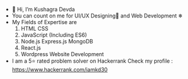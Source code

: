 - 👋 Hi, I’m Kushagra Devda
- You can count on me for UI/UX Designing🌈 and Web Development ❄
- My Fields of Expertise are
  1. HTML CSS
  2. JavaScript (Including ES6)
  3. Node.js    Express.js    MongoDB
  4. React.js
  5. Wordpress Website Development
- I am a 5⭐ rated problem solver on Hackerrank
  Check my profile : https://www.hackerrank.com/iamkd30


<!---
KD3010/KD3010 is a ✨ special ✨ repository because its `README.md` (this file) appears on your GitHub profile.
You can click the Preview link to take a look at your changes.
--->
